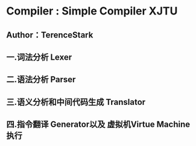 # Compiler : Simple Compiler XJTU

## Author：TerenceStark



## 一.词法分析  Lexer 

## 二.语法分析 Parser

## 三.语义分析和中间代码生成 Translator

## 四.指令翻译 Generator以及 虚拟机Virtue Machine执行 

